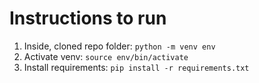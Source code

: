 # Instructions to run
1. Inside, cloned repo folder: `python -m venv env`
1. Activate venv: `source env/bin/activate`
1. Install requirements: `pip install -r requirements.txt`
